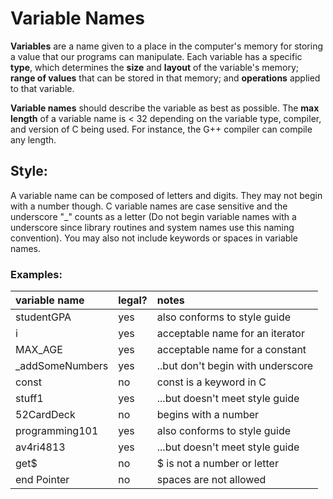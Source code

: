 # Variable Names

**Variables** are a name given to a place in the computer's memory for storing a value that our programs can manipulate. Each variable has a specific **type**, which determines the **size** and **layout** of the variable's memory; **range of values** that can be stored in that memory; and **operations** applied to that variable.  

**Variable names** should describe the variable as best as possible. The **max length** of a variable name is < 32 depending on the variable type, compiler, and version of C being used. For instance, the G++ compiler can compile any length.

## Style:
A variable name can be composed of letters and digits. They may not begin with a number though. C variable names are case sensitive and the underscore "_" counts as a letter (Do not begin variable names with a underscore since library routines and system names use this naming convention). You may also not include keywords or spaces in variable names.

### Examples:

| **variable name** | **legal?** | **notes** |
| :--- | :--- | :--- |
| studentGPA | yes | also conforms to style guide |
| i | yes | acceptable name for an iterator |
| MAX_AGE | yes | acceptable name for a constant |
| _addSomeNumbers | yes | ..but don't begin with underscore |
| const | no | const is a keyword in C |
| stuff1 | yes | ...but doesn't meet style guide |
| 52CardDeck | no | begins with a number |
| programming101 | yes | also conforms to style guide |
| av4ri4813 | yes | ...but doesn't meet style guide |
| get$ | no | $ is not a number or letter |
| end Pointer | no | spaces are not allowed |



